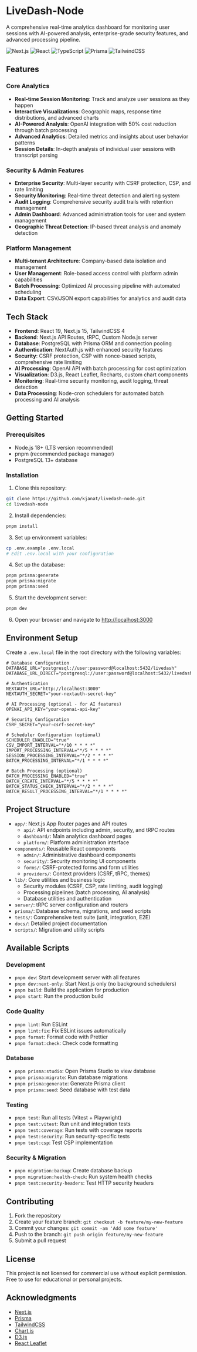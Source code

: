# LiveDash-Node

A comprehensive real-time analytics dashboard for monitoring user sessions with AI-powered analysis, enterprise-grade security features, and advanced processing pipeline.

![Next.js](<https://img.shields.io/badge/dynamic/regex?url=https%3A%2F%2Fraw.githubusercontent.com%2Fkjanat%2Flivedash-node%2Fmaster%2Fpackage.json&search=%22next%22%5Cs*%3A%5Cs*%22%5C%5E(%3F%3Cversion%3E%5Cd%2B%5C.%5Cd*).*%22&replace=%24%3Cversion%3E&logo=nextdotjs&label=Nextjs&color=%23000000>)
![React](<https://img.shields.io/badge/dynamic/regex?url=https%3A%2F%2Fraw.githubusercontent.com%2Fkjanat%2Flivedash-node%2Fmaster%2Fpackage.json&search=%22react%22%5Cs*%3A%5Cs*%22%5C%5E(%3F%3Cversion%3E%5Cd%2B%5C.%5Cd*).*%22&replace=%24%3Cversion%3E&logo=react&label=React&color=%2361DAFB>)
![TypeScript](<https://img.shields.io/badge/dynamic/regex?url=https%3A%2F%2Fraw.githubusercontent.com%2Fkjanat%2Flivedash-node%2Fmaster%2Fpackage.json&search=%22typescript%22%5Cs*%3A%5Cs*%22%5C%5E(%3F%3Cversion%3E%5Cd%2B%5C.%5Cd*).*%22&replace=%24%3Cversion%3E&logo=typescript&label=TypeScript&color=%233178C6>)
![Prisma](<https://img.shields.io/badge/dynamic/regex?url=https%3A%2F%2Fraw.githubusercontent.com%2Fkjanat%2Flivedash-node%2Fmaster%2Fpackage.json&search=%22prisma%22%5Cs*%3A%5Cs*%22%5C%5E(%3F%3Cversion%3E%5Cd%2B%5C.%5Cd*).*%22&replace=%24%3Cversion%3E&logo=prisma&label=Prisma&color=%232D3748>)
![TailwindCSS](<https://img.shields.io/badge/dynamic/regex?url=https%3A%2F%2Fraw.githubusercontent.com%2Fkjanat%2Flivedash-node%2Fmaster%2Fpackage.json&search=%22tailwindcss%22%5Cs*%3A%5Cs*%22%5C%5E(%3F%3Cversion%3E%5Cd%2B%5C.%5Cd*).*%22&replace=%24%3Cversion%3E&logo=tailwindcss&label=TailwindCSS&color=%2306B6D4>)

## Features

### Core Analytics
- **Real-time Session Monitoring**: Track and analyze user sessions as they happen
- **Interactive Visualizations**: Geographic maps, response time distributions, and advanced charts
- **AI-Powered Analysis**: OpenAI integration with 50% cost reduction through batch processing
- **Advanced Analytics**: Detailed metrics and insights about user behavior patterns
- **Session Details**: In-depth analysis of individual user sessions with transcript parsing

### Security & Admin Features
- **Enterprise Security**: Multi-layer security with CSRF protection, CSP, and rate limiting
- **Security Monitoring**: Real-time threat detection and alerting system
- **Audit Logging**: Comprehensive security audit trails with retention management
- **Admin Dashboard**: Advanced administration tools for user and system management
- **Geographic Threat Detection**: IP-based threat analysis and anomaly detection

### Platform Management
- **Multi-tenant Architecture**: Company-based data isolation and management
- **User Management**: Role-based access control with platform admin capabilities  
- **Batch Processing**: Optimized AI processing pipeline with automated scheduling
- **Data Export**: CSV/JSON export capabilities for analytics and audit data

## Tech Stack

- **Frontend**: React 19, Next.js 15, TailwindCSS 4
- **Backend**: Next.js API Routes, tRPC, Custom Node.js server
- **Database**: PostgreSQL with Prisma ORM and connection pooling
- **Authentication**: NextAuth.js with enhanced security features
- **Security**: CSRF protection, CSP with nonce-based scripts, comprehensive rate limiting
- **AI Processing**: OpenAI API with batch processing for cost optimization
- **Visualization**: D3.js, React Leaflet, Recharts, custom chart components
- **Monitoring**: Real-time security monitoring, audit logging, threat detection
- **Data Processing**: Node-cron schedulers for automated batch processing and AI analysis

## Getting Started

### Prerequisites

- Node.js 18+ (LTS version recommended)
- pnpm (recommended package manager)
- PostgreSQL 13+ database

### Installation

1.  Clone this repository:

```bash
git clone https://github.com/kjanat/livedash-node.git
cd livedash-node
```

2.  Install dependencies:

```bash
pnpm install
```

3.  Set up environment variables:

```bash
cp .env.example .env.local
# Edit .env.local with your configuration
```

4.  Set up the database:

```bash
pnpm prisma:generate
pnpm prisma:migrate
pnpm prisma:seed
```

5.  Start the development server:

```bash
pnpm dev
```

6.  Open your browser and navigate to <http://localhost:3000>

## Environment Setup

Create a `.env.local` file in the root directory with the following variables:

```env
# Database Configuration
DATABASE_URL="postgresql://user:password@localhost:5432/livedash"
DATABASE_URL_DIRECT="postgresql://user:password@localhost:5432/livedash"

# Authentication
NEXTAUTH_URL="http://localhost:3000"
NEXTAUTH_SECRET="your-nextauth-secret-key"

# AI Processing (optional - for AI features)
OPENAI_API_KEY="your-openai-api-key"

# Security Configuration
CSRF_SECRET="your-csrf-secret-key"

# Scheduler Configuration (optional)
SCHEDULER_ENABLED="true"
CSV_IMPORT_INTERVAL="*/10 * * * *"
IMPORT_PROCESSING_INTERVAL="*/5 * * * *"
SESSION_PROCESSING_INTERVAL="*/2 * * * *"
BATCH_PROCESSING_INTERVAL="*/1 * * * *"

# Batch Processing (optional)
BATCH_PROCESSING_ENABLED="true"
BATCH_CREATE_INTERVAL="*/5 * * * *"
BATCH_STATUS_CHECK_INTERVAL="*/2 * * * *"
BATCH_RESULT_PROCESSING_INTERVAL="*/1 * * * *"
```

## Project Structure

- `app/`: Next.js App Router pages and API routes
  - `api/`: API endpoints including admin, security, and tRPC routes
  - `dashboard/`: Main analytics dashboard pages
  - `platform/`: Platform administration interface
- `components/`: Reusable React components
  - `admin/`: Administrative dashboard components
  - `security/`: Security monitoring UI components
  - `forms/`: CSRF-protected forms and form utilities
  - `providers/`: Context providers (CSRF, tRPC, themes)
- `lib/`: Core utilities and business logic
  - Security modules (CSRF, CSP, rate limiting, audit logging)
  - Processing pipelines (batch processing, AI analysis)
  - Database utilities and authentication
- `server/`: tRPC server configuration and routers
- `prisma/`: Database schema, migrations, and seed scripts
- `tests/`: Comprehensive test suite (unit, integration, E2E)
- `docs/`: Detailed project documentation
- `scripts/`: Migration and utility scripts

## Available Scripts

### Development
- `pnpm dev`: Start development server with all features
- `pnpm dev:next-only`: Start Next.js only (no background schedulers)
- `pnpm build`: Build the application for production
- `pnpm start`: Run the production build

### Code Quality
- `pnpm lint`: Run ESLint
- `pnpm lint:fix`: Fix ESLint issues automatically
- `pnpm format`: Format code with Prettier
- `pnpm format:check`: Check code formatting

### Database
- `pnpm prisma:studio`: Open Prisma Studio to view database
- `pnpm prisma:migrate`: Run database migrations
- `pnpm prisma:generate`: Generate Prisma client
- `pnpm prisma:seed`: Seed database with test data

### Testing
- `pnpm test`: Run all tests (Vitest + Playwright)
- `pnpm test:vitest`: Run unit and integration tests
- `pnpm test:coverage`: Run tests with coverage reports
- `pnpm test:security`: Run security-specific tests
- `pnpm test:csp`: Test CSP implementation

### Security & Migration
- `pnpm migration:backup`: Create database backup
- `pnpm migration:health-check`: Run system health checks
- `pnpm test:security-headers`: Test HTTP security headers

## Contributing

1.  Fork the repository
2.  Create your feature branch: `git checkout -b feature/my-new-feature`
3.  Commit your changes: `git commit -am 'Add some feature'`
4.  Push to the branch: `git push origin feature/my-new-feature`
5.  Submit a pull request

## License

This project is not licensed for commercial use without explicit permission. Free to use for educational or personal projects.

## Acknowledgments

- [Next.js](https://nextjs.org/)
- [Prisma](https://prisma.io/)
- [TailwindCSS](https://tailwindcss.com/)
- [Chart.js](https://www.chartjs.org/)
- [D3.js](https://d3js.org/)
- [React Leaflet](https://react-leaflet.js.org/)
